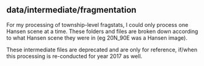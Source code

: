 ## data/intermediate/fragmentation

For my processing of township-level fragstats, I could only process one Hansen scene at a time. These folders and files are broken down according to what Hansen scene they were in (eg 20N_90E was a Hansen image).

These intermediate files are deprecated and are only for reference, if/when this processing is re-conducted for year 2017 as well.